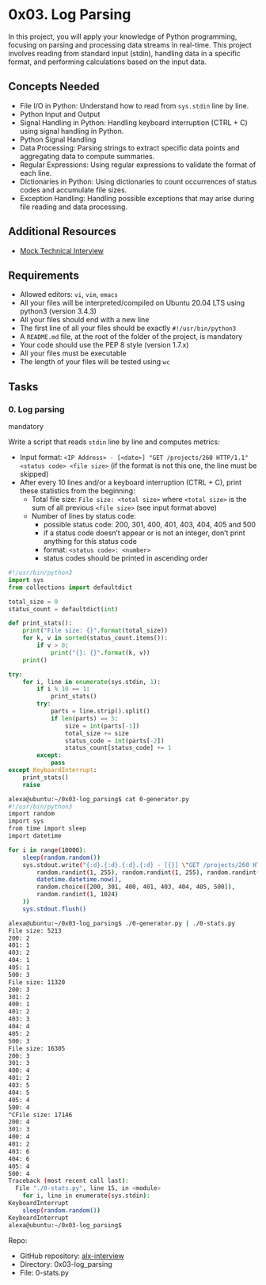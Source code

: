 # 0x03. Log Parsing

In this project, you will apply your knowledge of Python programming, focusing on parsing and processing data streams in real-time. This project involves reading from standard input (stdin), handling data in a specific format, and performing calculations based on the input data.

## Concepts Needed

- File I/O in Python: Understand how to read from `sys.stdin` line by line.
- Python Input and Output
- Signal Handling in Python: Handling keyboard interruption (CTRL + C) using signal handling in Python.
- Python Signal Handling
- Data Processing: Parsing strings to extract specific data points and aggregating data to compute summaries.
- Regular Expressions: Using regular expressions to validate the format of each line.
- Dictionaries in Python: Using dictionaries to count occurrences of status codes and accumulate file sizes.
- Exception Handling: Handling possible exceptions that may arise during file reading and data processing.

## Additional Resources

- [Mock Technical Interview](<https://www.algoexpert.io/questions/Log%20Parsing>)

## Requirements

- Allowed editors: `vi`, `vim`, `emacs`
- All your files will be interpreted/compiled on Ubuntu 20.04 LTS using python3 (version 3.4.3)
- All your files should end with a new line
- The first line of all your files should be exactly `#!/usr/bin/python3`
- A `README.md` file, at the root of the folder of the project, is mandatory
- Your code should use the PEP 8 style (version 1.7.x)
- All your files must be executable
- The length of your files will be tested using `wc`

## Tasks

### 0. Log parsing

mandatory

Write a script that reads `stdin` line by line and computes metrics:

- Input format: `<IP Address> - [<date>] "GET /projects/260 HTTP/1.1" <status code> <file size>` (if the format is not this one, the line must be skipped)
- After every 10 lines and/or a keyboard interruption (CTRL + C), print these statistics from the beginning:
  - Total file size: `File size: <total size>` where `<total size>` is the sum of all previous `<file size>` (see input format above)
  - Number of lines by status code:
    - possible status code: 200, 301, 400, 401, 403, 404, 405 and 500
    - if a status code doesn’t appear or is not an integer, don’t print anything for this status code
    - format: `<status code>: <number>`
    - status codes should be printed in ascending order

```python
#!/usr/bin/python3
import sys
from collections import defaultdict

total_size = 0
status_count = defaultdict(int)

def print_stats():
    print("File size: {}".format(total_size))
    for k, v in sorted(status_count.items()):
        if v > 0:
            print("{}: {}".format(k, v))
    print()

try:
    for i, line in enumerate(sys.stdin, 1):
        if i % 10 == 1:
            print_stats()
        try:
            parts = line.strip().split()
            if len(parts) == 5:
                size = int(parts[-1])
                total_size += size
                status_code = int(parts[-2])
                status_count[status_code] += 1
        except:
            pass
except KeyboardInterrupt:
    print_stats()
    raise

```

```bash
alexa@ubuntu:~/0x03-log_parsing$ cat 0-generator.py
#!/usr/bin/python3
import random
import sys
from time import sleep
import datetime

for i in range(10000):
    sleep(random.random())
    sys.stdout.write("{:d}.{:d}.{:d}.{:d} - [{}] \"GET /projects/260 HTTP/1.1\" {} {}\n".format(
        random.randint(1, 255), random.randint(1, 255), random.randint(1, 255), random.randint(1, 255),
        datetime.datetime.now(),
        random.choice([200, 301, 400, 401, 403, 404, 405, 500]),
        random.randint(1, 1024)
    ))
    sys.stdout.flush()

alexa@ubuntu:~/0x03-log_parsing$ ./0-generator.py | ./0-stats.py 
File size: 5213
200: 2
401: 1
403: 2
404: 1
405: 1
500: 3
File size: 11320
200: 3
301: 2
400: 1
401: 2
403: 3
404: 4
405: 2
500: 3
File size: 16305
200: 3
301: 3
400: 4
401: 2
403: 5
404: 5
405: 4
500: 4
^CFile size: 17146
200: 4
301: 3
400: 4
401: 2
403: 6
404: 6
405: 4
500: 4
Traceback (most recent call last):
  File "./0-stats.py", line 15, in <module>
    for i, line in enumerate(sys.stdin):
KeyboardInterrupt
    sleep(random.random())
KeyboardInterrupt
alexa@ubuntu:~/0x03-log_parsing$ 

```

Repo:

- GitHub repository: [alx-interview](https://github.com/alx-interview)
- Directory: 0x03-log\_parsing
- File: 0-stats.py
